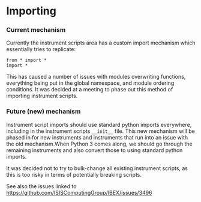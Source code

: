 # Importing

### Current mechanism

Currently the instrument scripts area has a custom import mechanism which essentially tries to replicate:

```
from * import *
import *
```

This has caused a number of issues with modules overwriting functions, everything being put in the global namespace, and module ordering conditions. It was decided at a meeting to phase out this method of importing instrument scripts.

### Future (new) mechanism

Instrument script imports should use standard python imports everywhere, including in the instrument scripts `__init__` file. This new mechanism will be phased in for new instruments and instruments that run into an issue with the old mechanism.When Python 3 comes along, we should go through the remaining instruments and also convert those to using standard python imports.

It was decided not to try to bulk-change all existing instrument scripts, as this is too risky in terms of potentially breaking scripts.

See also the issues linked to https://github.com/ISISComputingGroup/IBEX/issues/3496
